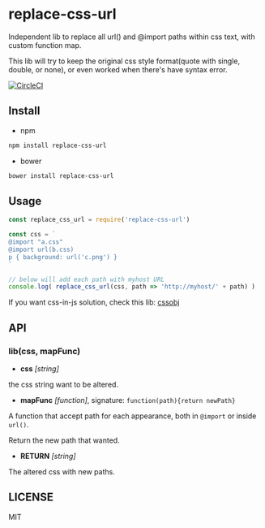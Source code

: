 # replace-css-url

Independent lib to replace all url() and @import paths within css text, with custom function map.

This lib will try to keep the original css style format(quote with single, double, or none), or even worked when there's have syntax error.

[![CircleCI](https://circleci.com/gh/futurist/replace-css-url.svg?style=svg)](https://circleci.com/gh/futurist/replace-css-url)

## Install

- npm

``` bash
npm install replace-css-url
```

- bower

``` bash
bower install replace-css-url
```

## Usage

``` javascript
const replace_css_url = require('replace-css-url')

const css = `
@import "a.css"
@import url(b.css)
p { background: url('c.png') }
`

// below will add each path with myhost URL
console.log( replace_css_url(css, path => 'http://myhost/' + path) )

```

If you want css-in-js solution, check this lib: [cssobj](https://github.com/cssobj/cssobj)

## API

### **lib(css, mapFunc)**

- **css** *[string]*

the css string want to be altered.

- **mapFunc** *[function]*, signature: `function(path){return newPath}`

A function that accept path for each appearance, both in `@import` or inside `url()`.

Return the new path that wanted.

- **RETURN** *[string]*

The altered css with new paths.


## LICENSE

MIT

